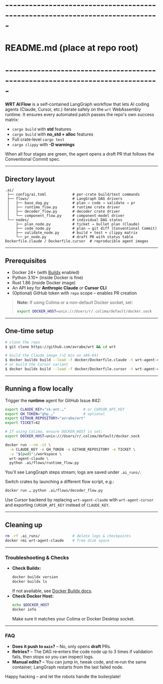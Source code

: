 # -----------------------------------------------------------------------------
# README.md  (place at repo root)
# -----------------------------------------------------------------------------
**WRT AI Flow** is a self‑contained LangGraph workflow that lets AI coding agents
(Claude, Cursor, etc.) iterate safely on the `wrt` WebAssembly runtime.  It
ensures every automated patch passes the repo's own success matrix:

* `cargo build` with **std** features
* `cargo build` with **no_std + alloc** features
* Full crate‑level `cargo test`
* `cargo clippy` with **-D warnings**

When all four stages are green, the agent opens a draft PR that follows the
Conventional Commit spec.

---
## Directory layout
```
.ai/
 ├── config/ai.toml            # per‑crate build/test commands
 ├── flows/                    # LangGraph DAG drivers
 │   ├── base_dag.py           # plan → code → validate → pr
 │   ├── runtime_flow.py       # runtime crate driver
 │   ├── decoder_flow.py       # decoder crate driver
 │   └── component_flow.py     # component‑model driver
 └── nodes/                    # individual DAG states
     ├── plan_node.py          # ticket → bullet plan (Claude)
     ├── code_node.py          # plan → git diff (Conventional Commit)
     ├── validate_node.py      # build + test + clippy matrix
     └── pr_node.py            # draft PR with status table
Dockerfile.claude / Dockerfile.cursor  # reproducible agent images
```

---
## Prerequisites
* Docker 24+ (with [Buildx](https://docs.docker.com/buildx/working-with-buildx/) enabled)
* Python 3.10+ (inside Docker is fine)
* Rust 1.86 (inside Docker image)
* An API key for **Anthropic Claude** *or* **Cursor CLI**
* (Optional) GitHub token with `repo` scope – enables PR creation

> **Note:** If using Colima or a non-default Docker socket, set:
> ```bash
> export DOCKER_HOST=unix:///Users/r/.colima/default/docker.sock
> ```

---
## One‑time setup
```bash
# clone the repo
$ git clone https://github.com/avrabe/wrt && cd wrt

# build the Claude image (≈2 min on x86‑64)
$ docker buildx build --load -f docker/Dockerfile.claude -t wrt-agent-claude .
# or build the Cursor variant
$ docker buildx build --load -f docker/Dockerfile.cursor -t wrt-agent-cursor .
```

---
## Running a flow locally
Trigger the **runtime** agent for GitHub Issue #42:
```bash
export CLAUDE_KEY="sk-ant-…"        # or CURSOR_API_KEY
export GH_TOKEN="ghp_…"             # optional
export GITHUB_REPOSITORY="avrabe/wrt"
export TICKET=42

# If using Colima, ensure DOCKER_HOST is set:
export DOCKER_HOST=unix:///Users/r/.colima/default/docker.sock

docker run --rm -it \
  -e CLAUDE_KEY -e GH_TOKEN -e GITHUB_REPOSITORY -e TICKET \
  -v "$(pwd)":/workspace \
  wrt-agent-claude \
  python .ai/flows/runtime_flow.py
```
You'll see LangGraph steps stream; logs are saved under `.ai_runs/`.

Switch crates by launching a different flow script, e.g.:
```bash
docker run … python .ai/flows/decoder_flow.py
```

Use Cursor backend by replacing `wrt-agent-claude` with `wrt-agent-cursor` and
exporting `CURSOR_API_KEY` instead of `CLAUDE_KEY`.

---
## Cleaning up
```bash
rm -rf .ai_runs/               # delete logs & checkpoints
docker rmi wrt-agent-claude    # free disk space
```

---
### Troubleshooting & Checks
- **Check Buildx:**
  ```bash
  docker buildx version
  docker buildx ls
  ```
  If not available, see [Docker Buildx docs](https://docs.docker.com/buildx/working-with-buildx/).
- **Check Docker Host:**
  ```bash
  echo $DOCKER_HOST
  docker info
  ```
  Make sure it matches your Colima or Docker Desktop socket.

---
### FAQ
* **Does it push to `main`?** – No, only opens **draft** PRs.
* **Retries?** – The DAG re‑enters the code node up to 3 times if validation
  fails, then stops so you can inspect logs.
* **Manual edits?** – You can jump in, tweak code, and re‑run the same container;
  LangGraph restarts from the last failed node.

Happy hacking – and let the robots handle the boilerplate!